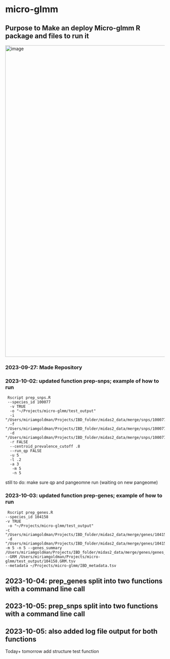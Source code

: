 # micro-glmm
## Purpose to Make an deploy Micro-glmm R package and files to run it
<img width="985" alt="image" src="https://github.com/miriam-goldman/micro-glmm/assets/46382670/7f1fde4b-7439-4c0c-a99d-bcba26fbe5f3">

### 2023-09-27: Made Repository
### 2023-10-02: updated function prep-snps; example of how to run
```
 Rscript prep_snps.R 
 --species_id 100077
  -v TRUE 
  -o "~/Projects/micro-glmm/test_output" 
  -i "/Users/miriamgoldman/Projects/IBD_folder/midas2_data/merge/snps/100077/100077.snps_info.tsv" 
  -f "/Users/miriamgoldman/Projects/IBD_folder/midas2_data/merge/snps/100077/100077.snps_freqs.tsv" 
  -d "/Users/miriamgoldman/Projects/IBD_folder/midas2_data/merge/snps/100077/100077.snps_depth.tsv" 
  -r FALSE 
  --centroid_prevalence_cutoff .8 
  --run_qp FALSE 
  -u 5 
  -l .2 
  -a 3
   -m 5 
   -n 5
 ```
 still to do: make sure qp and pangeomne run (waiting on new pangeome)
 
 ### 2023-10-03: updated function prep-genes; example of how to run
```
 Rscript prep_genes.R
--species_id 104158
-v TRUE
 -o "~/Projects/micro-glmm/test_output"
-c "/Users/miriamgoldman/Projects/IBD_folder/midas2_data/merge/genes/104158/104158.genes_copynum.tsv"
 -d "/Users/miriamgoldman/Projects/IBD_folder/midas2_data/merge/genes/104158/104158.genes_depth.tsv"
-m 5 -n 5 --genes_summary /Users/miriamgoldman/Projects/IBD_folder/midas2_data/merge/genes/genes_summary.tsv
--GRM /Users/miriamgoldman/Projects/micro-glmm/test_output/104158.GRM.tsv
--metadata ~/Projects/micro-glmm/IBD_metadata.tsv
 ```

## 2023-10-04: prep_genes split into two functions with a command line call
## 2023-10-05: prep_snps split into two functions with a command line call
## 2023-10-05: also added log file output for both functions
Today+ tomorrow add structure test function
